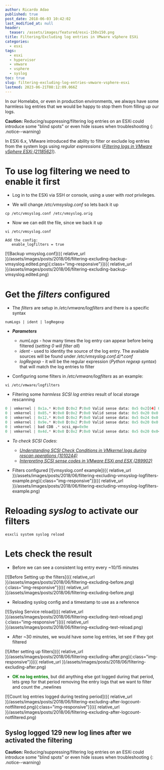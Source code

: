 ```yaml
---
author: Ricardo Adao
published: true
post_date: 2018-06-03 10:42:02
last_modified_at: null
header:
  teaser: /assets/images/featured/esxi-150x150.png
title: Filtering/Excluding log entries in VMware vSphere ESXi
categories:
  - esxi
tags:
  - esxi
  - hypervisor
  - vmware
  - vsphere
  - syslog
toc: true
slug: filtering-excluding-log-entries-vmware-vsphere-esxi
lastmod: 2023-06-21T08:12:09.066Z
---
```

In our Homelabs, or even in production environments, we always have some harmless log entries that we would be happy to stop them from filling up our logs.

**Caution:** Reducing/suppressing/filtering log entries on an ESXi could introduce some "blind spots" or even hide issues when troubleshooting
{: .notice--warning}

In ESXi 6.x, VMware introduced the ability to filter or exclude log entries from the system logs using _regular expressions_ ([_Filtering logs in VMware vSphere ESXi (2118562)_](https://kb.vmware.com/kb/2118562)).

# To use log filtering we need to enable it first #

* Log in to the ESXi via SSH or console, using a user with _root_ privileges.

* We will change _/etc/vmsyslog.conf_ so lets back it up

```shell
cp /etc/vmsyslog.conf /etc/vmsyslog.orig
```

* Now we can edit the file, since we back it up

```shell
vi /etc/vmsyslog.conf

Add the config:
   enable_logfilters = true
```

[![Backup vmsyslog.conf]({{ relative_url }}/assets/images/posts/2018/06/filtering-excluding-backup-vmsyslog.edited.png){:class="img-responsive"}]({{ relative_url }}/assets/images/posts/2018/06/filtering-excluding-backup-vmsyslog.edited.png)

# Get the _filters_ configured #

* The _filters_ are setup in _/etc/vmware/logfilters_ and there is a specific syntax

```shell
numLogs | ident | logRegexp
```

* _**Parameters**_
  * _numLogs_ - how many times the log entry can appear before being filtered (_setting 0 will filter all_)
  * _ident_ - used to identity the source of the log entry. The available sources will be found under _/etc/vmsyslog.conf.d/*.conf_
  * _logRegexp_ - it will be the regular expression (_Python regexp syntax_) that will match the log entries to filter

* Configuring some filters in _/etc/vmware/logfilters_ as an example:

```shell
vi /etc/vmware/logfilters
```

* Filtering some _harmless SCSI log entries_ result of local storage rescanning

```python
0 | vmkernel | 0x1a.* H:0x0 D:0x2 P:0x0 Valid sense data: 0x5 0x2[04] 0x0
0 | vmkernel | 0x85.* H:0x0 D:0x2 P:0x0 Valid sense data: 0x5 0x20 0x0
0 | vmkernel | 0x12.* H:0x0 D:0x2 P:0x0 Valid sense data: 0x5 0x24 0x0
0 | vmkernel | 0x9e.* H:0x0 D:0x2 P:0x0 Valid sense data: 0x5 0x20 0x0
0 | vmkernel | bad CDB .* scsi_op=0x9e
0 | vmkernel | 0x4d.* H:0x0 D:0x2 P:0x0 Valid sense data: 0x5 0x20 0x0</pre>
```

* _To check SCSI Codes_:
  * [_Understanding SCSI Check Conditions in VMkernel logs during rescan operations (1010244)_](https://kb.vmware.com/kb/1010244)
  * [_Interpreting SCSI sense codes in VMware ESXi and ESX (289902)_](https://kb.vmware.com/kb/289902)

* Filters configured
  [![vmsyslog.conf example]({{ relative_url }}/assets/images/posts/2018/06/filtering-excluding-vmsyslog-logfilters-example.png){:class="img-responsive"}]({{ relative_url }}/assets/images/posts/2018/06/filtering-excluding-vmsyslog-logfilters-example.png)

# Reloading _syslog_ to activate our filters #

```shell
esxcli system syslog reload
```

# Lets check the result #

* Before we can see a consistent log entry every ~10/15 minutes

[![Before Setting up the filters]({{ relative_url }}/assets/images/posts/2018/06/filtering-excluding-before.png){:class="img-responsive"}]({{ relative_url }}/assets/images/posts/2018/06/filtering-excluding-before.png)

* Reloading syslog config and a timestamp to use as a reference

[![Syslog Service reload]({{ relative_url }}/assets/images/posts/2018/06/filtering-excluding-test-reload.png){:class="img-responsive"}]({{ relative_url }}/assets/images/posts/2018/06/filtering-excluding-test-reload.png)

* After ~30 minutes, we would have some log entries, let see if they got filtered

[![After setting up filters]({{ relative_url }}/assets/images/posts/2018/06/filtering-excluding-after.png){:class="img-responsive"}]({{ relative_url }}/assets/images/posts/2018/06/filtering-excluding-after.png)

* <span style="color: #008000;">**OK no log entries**</span>, but did anything else got logged during that period, lets grep for that period removing the entry logs that we want to filter and count the _newlines

[![Count log entries logged during testing period]({{ relative_url }}/assets/images/posts/2018/06/filtering-excluding-after-logcount-notfiltered.png){:class="img-responsive"}]({{ relative_url }}/assets/images/posts/2018/06/filtering-excluding-after-logcount-notfiltered.png)

## **Syslog** logged 129 new log lines after we activated the filtering ##  

**Caution:** Reducing/suppressing/filtering log entries on an ESXi could introduce some "blind spots" or even hide issues when troubleshooting
{: .notice--warning}